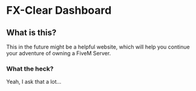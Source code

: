 # FX-Clear Dashboard

## What is this?
This in the future might be a helpful website, which will help you continue your adventure of owning a FiveM Server.

### What the heck?
Yeah, I ask that a lot...
